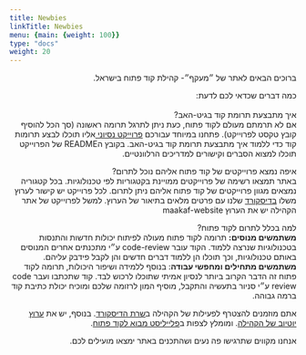 ```yaml
---
title: Newbies
linkTitle: Newbies
menu: {main: {weight: 100}}
type: "docs"
weight: 20
---
```


<div dir="rtl">

ברוכים הבאים לאתר של ״מעקף״- קהילת קוד פתוח בישראל.

כמה דברים  שכדאי לכם לדעת:
<br>
<br>
איך מתבצעת תרומת קוד בגיט-האב?
<br>
אם לא תרמתם מעולם לקוד פתוח, כעת ניתן לתרגל תרומה ראשונה (סך הכל להוסיף קובץ טקסט לפרוייקט).
פתחנו במיוחד עבורכם [פרוייקט נסיוני ](https://github.com/UrielOfir/os-practice) אליו תוכלו לבצע תרומות קוד כדי ללמוד איך מתבצעת תרומת קוד בגיט-האב.
בקובץ הREADME של הפרוייקט תוכלו למצוא הסברים וקישורים למדריכים הרלוונטיים.

איפה נמצא פרוייקטים של קוד פתוח אליהם נוכל לתרום?
<br>
באתר תמצאו רשימה של פרוייקטים ממויינת בקטגוריות לפי טכנולוגיות.
בכל קטגוריה נמצאים מגוון פרוייקטים של קוד פתוח אליהם ניתן לתרום.
לכל פרוייקט יש קישור לערוץ משלו [בדיסקורד](https://discord.gg/a2VyCjRk2M) שלנו עם פרטים מלאים בתיאור של הערוץ.
למשל לפרוייקט של אתר הקהילה יש את הערוץ
 ⁠maakaf-website

למה בכלל לתרום לקוד פתוח?
<br>
**משתמשים מנוסים:** תרומה לקוד פתוח מעולה לפיתוח יכולות חדשות והתנסות בטכנולוגיות שנרצה ללמוד. 
הקוד עובר code-review ע״י מתכנתים אחרים המנוסים באותם טכנולוגיות, וכך תוכלו הן ללמוד דברים חדשים והן לקבל פידבק עליהם.
<br>
**משתמשים מתחילים ומחפשי עבודה**: בנוסף ללמידה ושיפור היכולות, תרומה לקוד פתוח זה הדבר הקרוב ביותר לנסיון אמיתי שתוכלו לרכוש לבד.
קוד שתכתבו ועבר code review ע״י סניור בתעשיה והתקבל, מוסיף המון לרזומה שלכם ומוכיח יכולת כתיבת קוד ברמה גבוהה.

אתם
מוזמנים להצטרף לפעילות של הקהילה ב[שרת הדיסקורד](https://discord.gg/a2VyCjRk2M).
בנוסף, יש את [ערוץ יוטיוב של הקהילה](https://www.youtube.com/@maakaf-os). ומומלץ לצפות ב[פלייליסט מבוא לקוד פתוח](https://youtube.com/playlist?list=PLFP8kbJw2mot-6WSKS3_4Fmmx-30w6-tj).
 
אנחנו מקווים שתרגישו פה נעים ושהתכנים באתר ימצאו מועילים לכם.
</div>
